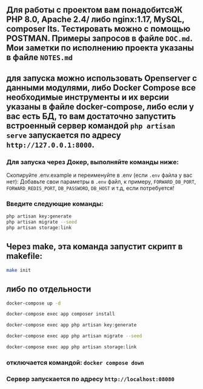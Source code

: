 ## Для работы с проектом вам понадобитсяЖ PHP 8.0, Apache 2.4/ либо  nginx:1.17, MySQL, composer lts. Тестировать можно с помощью POSTMAN. Примеры запросов в файле `DOC.md`. Мои заметки по исполнению проекта указаны в файле `NOTES.md`
## для запуска можно использовать Openserver c данными модулями, либо Docker Compose все необходимые инструменты и их версии указаны в файле docker-compose, либо если у вас есть БД, то вам достаточно запустить встроенный сервер командой `php artisan serve` запускается по адресу `http://127.0.0.1:8000`.

### Для запуска через Докер, выполняйте команды ниже:

Скопируйте .env.example и переименуйте в .env (если `.env` файла у вас нет):
Добавьте свои параметры в `.env` файл,
к примеру, `FORWARD_DB_PORT`, `FORWARD_REDIS_PORT`, `DB_PASSWORD`, `DB_HOST` и т.д,
если потребуется!

### Введите следующие команды:
```bash
php artisan key:generate
php artisan migrate --seed
php artisan storage:link
```



## Через make, эта команда запустит скрипт в makefile:

```bash
make init
```

## либо по отдельности
```bash
docker-compose up -d

docker-compose exec app composer install

docker-compose exec app php artisan key:generate

docker-compose exec app php artisan migrate --seed

docker-compose exec app php artisan storage:link
```
### отключается командой: `docker compose down`
### Сервер запускается по адресу `http://localhost:08080 `
